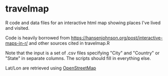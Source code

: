 # travelmap
R code and data files for an interactive html map showing places I've lived and visited.

Code is heavily borrowed from https://hansenjohnson.org/post/interactive-maps-in-r/ and other sources cited in travelmap.R

Note that the input is a set of .csv files specifying "City" and "Country" or "State" in separate columns. The scripts should fill in everything else.

Lat/Lon are retrieved using [OpenStreetMap](https://www.openstreetmap.org/)
